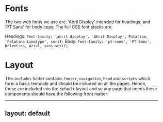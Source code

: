 Fonts
=====

The two web fonts we use are: 'Abril Display' intended for
headings, and 'PT Sans' for body copy. The full CSS font stacks are:

Headings: `font-family: 'abril-display', 'Abril Display', Palatino, 'Palatino Linotype', serif;`
Body:     `font-family: 'pt-sans', 'PT Sans', Helvetica, Arial, sans-serif;`


Layout
======


The `includes` folder contains `footer`, `navigation`, `head` and
`scripts` which form a basic template and should be included on all the
pages. Hence, these are included into the `default` layout and so any
page that needs these components should have the following front matter:

---
layout: default
---
